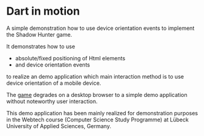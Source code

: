 # Dart in motion

A simple demonstration how to use device orientation events to
implement the Shadow Hunter game.

It demonstrates how to use

- absolute/fixed positioning of Html elements
- and device orientation events

to realize an demo application which main interaction method
is to use device orientation of a mobile device.

The [game](http://www.nkode.io/assets/webtech/demos/motion)
degrades on a desktop browser to a simple demo application without noteworthy user interaction.

This demo application has been mainly realized for demonstration purposes in the
Webtech course (Computer Science Study Programme) at Lübeck University of Applied Sciences, Germany.